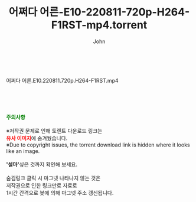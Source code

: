 ﻿---
layout: post
title:  "어쩌다 어른-E10-220811-720p-H264-F1RST-mp4.torrent"
author: John
categories: [ 방송/음악 ]
tags: [  ]
image:  
description: "어쩌다 어른-E10-220811-720p-H264-F1RST-mp4 torrent 정보 공유"
toc: true
toc_sticky: true
---

<br>
<div class="view-img">
<a class="view_image" href="http://torrentmobile61.com/bbs/view_image.php?fn=%2Fdata%2Ffile%2Fmusic%2F3735183265_JQkKAnoB_515c70bdc6c0c68193402ff508492326e37d5237.jpg" target="_blank"><img alt="" class="img-tag" content="http://torrentmobile61.com/data/file/music/3735183265_JQkKAnoB_515c70bdc6c0c68193402ff508492326e37d5237.jpg" itemprop="image" src="http://torrentmobile61.com/data/file/music/thumb-3735183265_JQkKAnoB_515c70bdc6c0c68193402ff508492326e37d5237_835x2212.jpg"/></a></div><div class="view-content" itemprop="description">
<p>어쩌다 어른.E10.220811.720p.H264-F1RST.mp4<br/></p> </div>
    
<br><br><br>
<p data-ke-size="size16"><b><span style="color: green;">주의사항</span></b><br /><br />※저작권 문제로 인해 토렌트 다운로드 링크는<br /><b><span style="color: red;">유사 이미지</span></b>에 숨겨뒀습니다.<br />※Due to copyright issues, the torrent download link is hidden where it looks like an image.<br /><br /><b>'설마'</b>싶은 것까지 확인해 보세요.<br /><br />숨김링크 클릭 시 마그넷 나타나지 않는 것은<br />저작권으로 인한 링크만료 자료로<br />1시간 간격으로 봇에 의해 마그넷 주소 갱신됩니다.</p>
